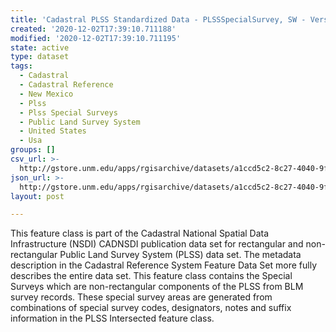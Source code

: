 ```yaml
---
title: 'Cadastral PLSS Standardized Data - PLSSSpecialSurvey, SW - Version 1.1'
created: '2020-12-02T17:39:10.711188'
modified: '2020-12-02T17:39:10.711195'
state: active
type: dataset
tags:
  - Cadastral
  - Cadastral Reference
  - New Mexico
  - Plss
  - Plss Special Surveys
  - Public Land Survey System
  - United States
  - Usa
groups: []
csv_url: >-
  http://gstore.unm.edu/apps/rgisarchive/datasets/a1ccd5c2-8c27-4040-9fef-93f299d2a5ab/PLSSSpecialSurvey_SW.derived.csv
json_url: >-
  http://gstore.unm.edu/apps/rgisarchive/datasets/a1ccd5c2-8c27-4040-9fef-93f299d2a5ab/PLSSSpecialSurvey_SW.derived.json
layout: post

---
```

 This feature class is part of the Cadastral National Spatial Data
                Infrastructure (NSDI) CADNSDI publication data set for rectangular and
                non-rectangular Public Land Survey System (PLSS) data set. The metadata description
                in the Cadastral Reference System Feature Data Set more fully describes the entire
                data set. This feature class contains the Special Surveys which are non-rectangular
                components of the PLSS from BLM survey records. These special survey areas are
                generated from combinations of special survey codes, designators, notes and suffix
                information in the PLSS Intersected feature class. 
